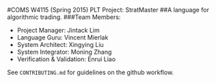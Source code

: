 #COMS W4115 (Spring 2015) PLT Project: StratMaster
##A language for algorithmic trading.
###Team Members:
- Project Manager: Jintack Lim
- Language Guru: Vincent Mierlak
- System Architect: Xingying Liu
- System Integrator: Moning Zhang
- Verification & Validation: Enrui Liao

See `CONTRIBUTING.md` for guidelines on the github workflow. 
